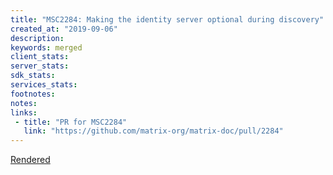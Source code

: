 ```yaml
---
title: "MSC2284: Making the identity server optional during discovery"
created_at: "2019-09-06"
description:
keywords: merged
client_stats:
server_stats:
sdk_stats:
services_stats:
footnotes:
notes:
links:
 - title: "PR for MSC2284"
   link: "https://github.com/matrix-org/matrix-doc/pull/2284"
---
```

[Rendered](https://github.com/matrix-org/matrix-doc/blob/master/proposals/2284-optional-identity-server-discovery.md)
